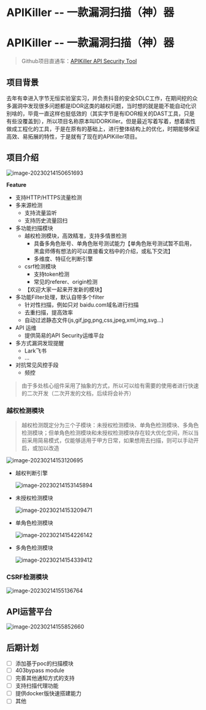 # APIKiller -- 一款漏洞扫描（神）器


# APIKiller -- 一款漏洞扫描（神）器

> Github项目直通车：[APIKiller API Security Tool](https://github.com/Aur0ra-m/APIKiller)

## 项目背景

去年有幸进入字节无恒实验室实习，并负责抖音的安全SDLC工作，在期间挖的众多漏洞中发现很多问题都是IDOR这类的越权问题，当时想的就是能不能自动化识别啥的，毕竟一直这样也挺低效的（其实字节是有IDOR相关的DAST工具，只是有些没覆盖到），所以项目名称原本叫IDORKiller。但是最近写着写着，想着索性做成工程化的工具，于是在原有的基础上，进行整体结构上的优化，时期能够保证高效、易拓展的特性，于是就有了现在的APIKiller项目。


## 项目介绍

![image-20230214150651693](/images/imgs/image-20230214150651693.png)



**Feature**

- 支持HTTP/HTTPS流量检测
- 多来源检测
  - 支持流量监听
  - 支持历史流量回扫
- 多功能扫描模块
  - 越权检测模块，高效精准，支持多情景检测
    - 具备多角色账号、单角色账号测试能力【单角色账号测试暂不启用，黑盒师傅有想法的可以直接看文档中的介绍，或私下交流】
    - 多维度、特征化判断引擎
  - csrf检测模块
    - 支持token检测
    - 常见的referer、origin检测
  - 【欢迎大家一起来开发新的模块】
- 多功能Filter处理，默认自带多个filter
  - 针对性扫描，例如只对 baidu.com域名进行扫描
  - 去重扫描，提高效率
  - 自动过滤静态文件(js,gif,jpg,png,css,jpeg,xml,img,svg...)
- API 运维
  - 提供简易的API Security运维平台
- 多方式漏洞发现提醒
  - Lark飞书
  - ...
- 对抗常见风控手段
  - 频控

> 由于多处核心组件采用了抽象的方式，所以可以给有需要的使用者进行快速的二次开发（二次开发的文档，后续将会补齐）

### 越权检测模块

> 越权检测既定分为三个子模块：未授权检测模块、单角色检测模块、多角色检测模块；但单角色检测模块和未授权检测模块存在较大优化空间，所以当前采用简易模式，仅能够适用于甲方日常，如果想用去扫描，则可以手动开启，或加以改造

![image-20230214153120695](/images/imgs/image-20230214153120695.png)



- 越权判断引擎

  ![image-20230214153145894](/images/imgs/image-20230214153145894.png)

- 未授权检测模块

  ![image-20230214153209471](/images/imgs/image-20230214153209471.png)

- 单角色检测模块

  ![image-20230214154226142](/images/imgs/image-20230214154226142.png)

- 多角色检测模块

  ![image-20230214154339412](/images/imgs/image-20230214154339412.png)

	

### CSRF检测模块

![image-20230214155136764](/images/imgs/image-20230214155136764.png)


## API运营平台

![image-20230214155852660](/images/imgs/image-20230214155852660.png)

## 后期计划
- [ ] 添加基于poc的扫描模块
- [ ] 403bypass module
- [ ] 完善其他通知方式的支持
- [ ] 支持扫描代理功能
- [ ] 提供docker版快速搭建能力
- [ ] 其他
